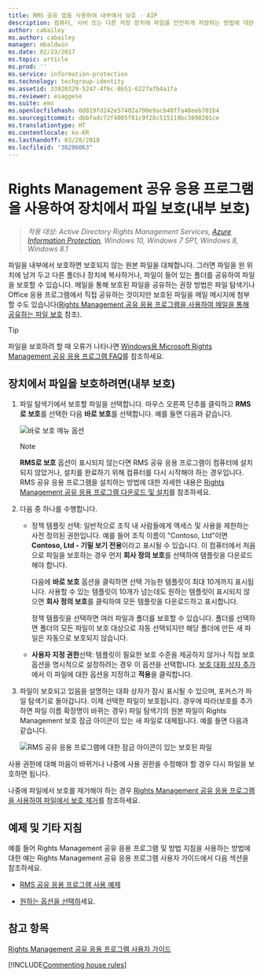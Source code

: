 ```yaml
---
title: RMS 공유 앱을 사용하여 내부에서 보호 - AIP
description: 컴퓨터, 서버 또는 다른 저장 장치에 파일을 안전하게 저장하는 방법에 대한 지침을 제공합니다.
author: cabailey
ms.author: cabailey
manager: mbaldwin
ms.date: 02/23/2017
ms.topic: article
ms.prod: ''
ms.service: information-protection
ms.technology: techgroup-identity
ms.assetid: 33920329-5247-4f6c-8651-6227afb4a1fa
ms.reviewer: esaggese
ms.suite: ems
ms.openlocfilehash: 0d819fd242e57402a790e9acb40ffa48eeb701b4
ms.sourcegitcommit: dbbfadc72f4005f81c9f28c515119bc3098201ce
ms.translationtype: HT
ms.contentlocale: ko-KR
ms.lasthandoff: 03/28/2018
ms.locfileid: "30206063"
---
```

# <a name="protect-a-file-on-a-device-protect-in-place-by-using-the-rights-management-sharing-application"></a>Rights Management 공유 응용 프로그램을 사용하여 장치에서 파일 보호(내부 보호)

>*적용 대상: Active Directory Rights Management Services, [Azure Information Protection](https://azure.microsoft.com/pricing/details/information-protection), Windows 10, Windows 7 SP1, Windows 8, Windows 8.1*

파일을 내부에서 보호하면 보호되지 않는 원본 파일을 대체합니다. 그러면 파일을 원 위치에 남겨 두고 다른 폴더나 장치에 복사하거나, 파일이 들어 있는 폴더를 공유하여 파일을 보호할 수 있습니다. 메일을 통해 보호된 파일을 공유하는 권장 방법은 파일 탐색기나 Office 응용 프로그램에서 직접 공유하는 것이지만 보호된 파일을 메일 메시지에 첨부할 수도 있습니다([Rights Management 공유 응용 프로그램을 사용하여 메일을 통해 공유하는 파일 보호](sharing-app-protect-by-email.md) 참조).

> [!TIP]
> 파일을 보호하려 할 때 오류가 나타나면 [Windows용 Microsoft Rights Management 공유 응용 프로그램 FAQ](http://go.microsoft.com/fwlink/?LinkId=303971)를 참조하세요.

## <a name="to-protect-a-file-on-a-device-protect-in-place"></a>장치에서 파일을 보호하려면(내부 보호)

1.  파일 탐색기에서 보호할 파일을 선택합니다. 마우스 오른쪽 단추를 클릭하고 **RMS로 보호**를 선택한 다음 **바로 보호**를 선택합니다. 예를 들면 다음과 같습니다.

    ![바로 보호 메뉴 옵션](../media/ADRMS_MSRMSApp_SP_CompanyDefined.png)

    > [!NOTE]
    > **RMS로 보호** 옵션이 표시되지 않는다면 RMS 공유 응용 프로그램이 컴퓨터에 설치되지 않았거나, 설치를 완료하기 위해 컴퓨터를 다시 시작해야 하는 경우입니다. RMS 공유 응용 프로그램을 설치하는 방법에 대한 자세한 내용은 [Rights Management 공유 응용 프로그램 다운로드 및 설치](install-sharing-app.md)를 참조하세요.

2.  다음 중 하나를 수행합니다.

    -   정책 템플릿 선택: 일반적으로 조직 내 사람들에게 액세스 및 사용을 제한하는 사전 정의된 권한입니다. 예를 들어 조직 이름이 "Contoso, Ltd"이면 **Contoso, Ltd - 기밀 보기 전용**이라고 표시될 수 있습니다. 이 컴퓨터에서 처음으로 파일을 보호하는 경우 먼저 **회사 정의 보호**를 선택하여 탬플릿을 다운로드해야 합니다.

        다음에 **바로 보호** 옵션을 클릭하면 선택 가능한 템플릿이 최대 10개까지 표시됩니다. 사용할 수 있는 템플릿이 10개가 넘는데도 원하는 템플릿이 표시되지 않으면 **회사 정의 보호**를 클릭하여 모든 템플릿을 다운로드하고 표시합니다.

        정책 템플릿을 선택하면 여러 파일과 폴더를 보호할 수 있습니다. 폴더를 선택하면 폴더의 모든 파일이 보호 대상으로 자동 선택되지만 해당 폴더에 만든 새 파일은 자동으로 보호되지 않습니다.

    -   **사용자 지정 권한**선택: 템플릿이 필요한 보호 수준을 제공하지 않거나 직접 보호 옵션을 명시적으로 설정하려는 경우 이 옵션을 선택합니다. [보호 대화 상자 추가](sharing-app-dialog-box.md)에서 이 파일에 대한 옵션을 지정하고 **적용**을 클릭합니다.

3.  파일이 보호되고 있음을 설명하는 대화 상자가 잠시 표시될 수 있으며, 포커스가 파일 탐색기로 돌아갑니다. 이제 선택한 파일이 보호됩니다. 경우에 따라(보호를 추가하면 파일 이름 확장명이 바뀌는 경우) 파일 탐색기의 원본 파일이 Rights Management 보호 잠금 아이콘이 있는 새 파일로 대체됩니다. 예를 들면 다음과 같습니다.

    ![RMS 공유 응용 프로그램에 대한 잠금 아이콘이 있는 보호된 파일](../media/ADRMS_MSRMSApp_Pfile.png)

사용 권한에 대해 마음이 바뀌거나 나중에 사용 권한을 수정해야 할 경우 다시 파일을 보호하면 됩니다.

나중에 파일에서 보호를 제거해야 하는 경우 [Rights Management 공유 응용 프로그램을 사용하여 파일에서 보호 제거](sharing-app-remove-protection.md)를 참조하세요.

## <a name="examples-and-other-instructions"></a>예제 및 기타 지침
예를 들어 Rights Management 공유 응용 프로그램 및 방법 지침을 사용하는 방법에 대한 예는 Rights Management 공유 응용 프로그램 사용자 가이드에서 다음 섹션을 참조하세요.

-   [RMS 공유 응용 프로그램 사용 예제](sharing-app-user-guide.md#examples-for-using-the-rms-sharing-application)

-   [원하는 옵션을 선택하](sharing-app-user-guide.md#what-do-you-want-to-do)세요.

## <a name="see-also"></a>참고 항목
[Rights Management 공유 응용 프로그램 사용자 가이드](sharing-app-user-guide.md)

[!INCLUDE[Commenting house rules](../includes/houserules.md)]